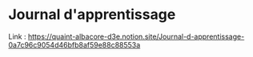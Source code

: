# Journal d'apprentissage

Link : https://quaint-albacore-d3e.notion.site/Journal-d-apprentissage-0a7c96c9054d46bfb8af59e88c88553a
